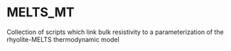 # MELTS_MT
Collection of scripts which link bulk resistivity to a parameterization of the rhyolite-MELTS thermodynamic model
